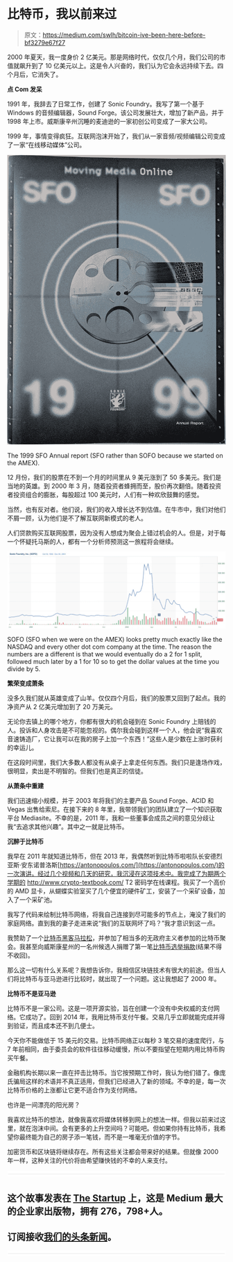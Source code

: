 # 比特币，我以前来过

> 原文：<https://medium.com/swlh/bitcoin-ive-been-here-before-bf3279e67f27>

2000 年夏天，我一度身价 2 亿美元。那是网络时代，仅仅几个月，我们公司的市值就飙升到了 10 亿美元以上。这是令人兴奋的，我们认为它会永远持续下去。四个月后，它消失了。

**点 Com 发呆**

1991 年，我辞去了日常工作，创建了 Sonic Foundry。我写了第一个基于 Windows 的音频编辑器，Sound Forge。该公司发展壮大，增加了新产品，并于 1998 年上市。威斯康辛州沉睡的麦迪逊的一家初创公司变成了一家大公司。

1999 年，事情变得疯狂。互联网泡沫开始了，我们从一家音频/视频编辑公司变成了一家“在线移动媒体”公司。

![](img/13a039cb321f923d15846890e0df7806.png)

The 1999 SFO Annual report (SFO rather than SOFO because we started on the AMEX).

12 月份，我们的股票在不到一个月的时间里从 9 美元涨到了 50 多美元。我们是当地的英雄。到 2000 年 3 月，随着投资者蜂拥而至，股价再次翻倍。随着投资者投资组合的膨胀，每股超过 100 美元时，人们有一种欢欣鼓舞的感觉。

当然，也有反对者。他们说，我们的收入增长达不到估值。在牛市中，我们对他们不屑一顾，认为他们是不了解互联网新模式的老人。

人们贷款购买互联网股票，因为没有人想成为聚会上错过机会的人。但是，对于每一个怀疑托马斯的人，都有一个分析师预测这一旅程将会继续。

![](img/11709ffae43f797e35a81108d9137073.png)

SOFO (SFO when we were on the AMEX) looks pretty much exactly like the NASDAQ and every other dot com company at the time. The reason the numbers are a different is that we would eventually do a 2 for 1 split, followed much later by a 1 for 10 so to get the dollar values at the time you divide by 5.

**繁荣变成萧条**

没多久我们就从英雄变成了山羊。仅仅四个月后，我们的股票又回到了起点。我的净资产从 2 亿美元增加到了 20 万美元。

无论你去镇上的哪个地方，你都有很大的机会碰到在 Sonic Foundry 上赔钱的人。投诉和人身攻击是不可能忽视的。偶尔我会碰到这样一个人，他会说“我喜欢音速铸造厂，它让我可以在我的房子上加一个东西！”这些人是少数在上涨时获利的幸运儿。

在这段时间里，我们大多数人都没有从桌子上拿走任何东西。我们只是逢场作戏，很明显，卖出是不明智的。但我们也是真正的信徒。

**从萧条中重建**

我们迅速缩小规模，并于 2003 年将我们的主要产品 Sound Forge、ACID 和 Vegas 出售给索尼。在接下来的 8 年里，我带领我们的团队建立了一个知识获取平台 Mediasite。不幸的是，2011 年，我和一些董事会成员之间的意见分歧让我“去追求其他兴趣”。其中之一就是比特币。

**沉醉于比特币**

我早在 2011 年就知道比特币，但在 2013 年，我偶然听到比特币啦啦队长安德烈亚斯·安东诺普洛斯[https://antonopoulos.com/](https://antonopoulos.com/)的一次演讲。经过几个视频和几天的研究，我沉浸在这项技术中。我完成了为期两个学期的 http://www.crypto-textbook.com/ T2 密码学在线课程。我买了一个高价的 AMD 显卡，从蝴蝶实验室买了几个便宜的硬件矿工，安装了一个采矿设备，加入了一个采矿池。

我写了代码来绘制比特币网络，将我自己连接到尽可能多的节点上，淹没了我们的家庭网络。直到我的妻子走进来说“我们的互联网坏了吗？”我才意识到这一点。

我赞助了一个[比特币黑客马拉松](http://bizopinion.wisbusiness.com/2014/02/bitcoin-sparks-fear-and-loathing-spurs.html)，并参加了相当多的无政府主义者参加的比特币聚会。我甚至向威斯康星州的一名州候选人捐赠了第一笔[比特币选举捐款](http://wp.wuntusk.com/no-bitcoin-campaign-donations-for-you/)(结果不得不收回)。

那么这一切有什么关系呢？我想告诉你，我相信区块链技术有很大的前途。但当人们将比特币与亚马逊进行比较时，就出现了一个问题。这让我想起了 2000 年。

**比特币不是亚马逊**

比特币不是一家公司。这是一项开源实验，旨在创建一个没有中央权威的支付网络。它成功了。回到 2014 年，我用比特币支付午餐。交易几乎立即就能完成并得到验证，而且成本还不到几便士。

今天你不能做低于 15 美元的交易。比特币网络正以每秒 3 笔交易的速度爬行，与 7 年前相同，由于委员会的软件往往移动缓慢，所以不要指望在短期内用比特币购买午餐。

金融机构长期以来一直在抨击比特币。当它按预期工作时，我认为他们错了。像庞氏骗局这样的术语并不真正适用，但我们已经进入了新的领域。不幸的是，每一次比特币价格的上涨都让它更不适合作为支付网络。

也许是一间漂亮的阳光房？

我喜欢比特币的想法，就像我喜欢将媒体转移到网上的想法一样。但我以前来过这里，就在泡沫中间。会有更多的上升空间吗？可能吧。但如果你持有比特币，我希望你最终能为自己的房子添一笔钱，而不是一堆毫无价值的字节。

加密货币和区块链将继续存在。所有这些关注都会带来好的结果。但就像 2000 年一样，这种关注的代价将由希望赚快钱的不幸的人来支付。

![](img/731acf26f5d44fdc58d99a6388fe935d.png)

## 这个故事发表在 [The Startup](https://medium.com/swlh) 上，这是 Medium 最大的企业家出版物，拥有 276，798+人。

## 订阅接收[我们的头条新闻](http://growthsupply.com/the-startup-newsletter/)。

![](img/731acf26f5d44fdc58d99a6388fe935d.png)